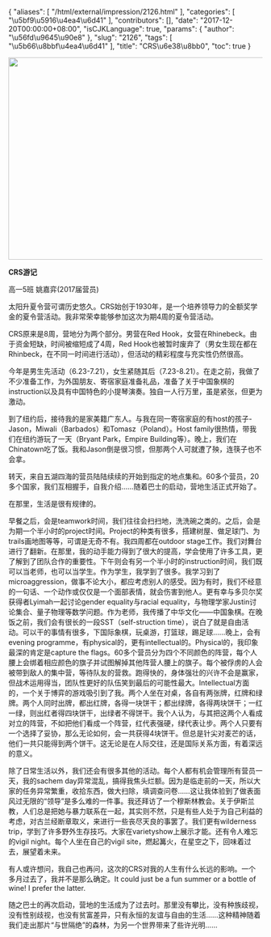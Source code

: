 {
    "aliases": [
        "/html/external/impression/2126.html"
    ],
    "categories": [
        "\u5bf9\u5916\u4ea4\u6d41"
    ],
    "contributors": [],
    "date": "2017-12-20T00:00:00+08:00",
    "isCJKLanguage": true,
    "params": {
        "author": "\u56fd\u9645\u90e8"
    },
    "slug": "2126",
    "tags": [
        "\u5b66\u8bbf\u4ea4\u6d41"
    ],
    "title": "CRS\u6e38\u8bb0",
    "toc": true
}


<img
    src="https://cdn.tfls.online/mirror/full/e3800c0fb508f4ad64ca0b30f97f9b37807ccf0a.jpg"
    style="display:block;margin-left:auto;margin-right:auto;"
    decoding="async"
    fetchpriority="auto"
    loading="lazy"
    height="400"
    width="600"
/>




  








**CRS游记**




高一5班 姚嘉弈(2017届营员)




太阳升夏令营可谓历史悠久。CRS始创于1930年，是一个培养领导力的全额奖学金的夏令营活动。我非常荣幸能够参加这次为期4周的夏令营活动。




CRS原来是8周，营地分为两个部分。男营在Red Hook，女营在Rhinebeck。由于资金短缺，时间被缩短成了4周，Red Hook也被暂时废弃了（男女生现在都在Rhinbeck，在不同一时间进行活动），但活动的精彩程度与充实性仍然很高。




今年是男生先活动（6.23-7.21），女生紧随其后（7.23-8.21）。在走之前，我做了不少准备工作，为外国朋友、寄宿家庭准备礼品，准备了关于中国象棋的instruction以及具有中国特色的小提琴演奏。独自一人行万里，虽是紧张，但更为激动。




到了纽约后，接待我的是家美籍广东人。与我在同一寄宿家庭的有host的孩子-Jason，Miwali（Barbados）和Tomasz（Poland）。Host family很热情，带我们在纽约游玩了一天（Bryant Park，Empire Building等）。晚上，我们在Chinatown吃了饭。我和Jason倒是很习惯，但那两个人可就遭了殃，连筷子也不会拿。




转天，来自五湖四海的营员陆陆续续的开始到指定的地点集和。60多个营员，20多个国家，我们互相握手，自我介绍……随着巴士的启动，营地生活正式开始了。




在那里，生活是很有规律的。




早餐之后，会是teamwork时间，我们往往会扫扫地，洗洗碗之类的。之后，会是为期一个半小时的project时间。Project的种类有很多，搭建树屋、做足球门、为trails画地图等等，可谓是无奇不有。我四周都在outdoor stage工作。我们对舞台进行了翻新。在那里，我的动手能力得到了很大的提高，学会使用了许多工具，更了解到了团队合作的重要性。下午则会有另一个半小时的instruction时间，我们既可以当老师，也可以当学生。作为学生，我学到了很多。我学习到了microaggression，做事不论大小，都应考虑别人的感受。因为有时，我们不经意的一句话、一个动作或仅仅是一个面部表情，就会伤害到他人。更有幸与多贝尔奖获得者Lyimah一起讨论gender equality与racial equality，与物理学家Justin讨论集合、量子物理等数学问题。作为老师，我传播了中华文化——中国象棋。在晚饭之前，我们会有很长的一段SST（self-struction time），说白了就是自由活动。可以干的事情有很多，下国际象棋，玩桌游，打篮球，踢足球……晚上，会有evening programme，有physical的，更有intellectual的。Physical的，我印象最深的肯定是capture the flags。60多个营员分为四个不同颜色的阵营，每个人腰上会绑着相应颜色的旗子并试图解掉其他阵营人腰上的旗子。每个被俘虏的人会被带到敌人的集中营，等待队友的营救。跑得快的，身体强壮的兴许不会是赢家，但战术运用得当，团队性更好的队伍笑到最后的可能性最大。Intellectual方面的，一个关于博弈的游戏吸引到了我。两个人坐在对桌，各自有两张牌，红牌和绿牌。两个人同时出牌，都出红牌，各得一块饼干；都出绿牌，各得两块饼干；一红一绿，则出红者得四块饼干，出绿者不得饼干。我个人认为，与其把这两个人看成对立的阵营，不如把他们看成一个阵营，红代表强硬，绿代表让步。两个人只要有一个选择了妥协，那么无论如何，会一共获得4块饼干。但总是针尖对麦芒的话，他们一共只能得到两个饼干。这无论是在人际交往，还是国际关系方面，有着深远的意义。




除了日常生活以外，我们还会有很多其他的活动。每个人都有机会管理所有营员一天，我的sachem day异常混乱，搞得我焦头烂额。因为是临走前的一天，所以大家的任务异常繁重，收拾东西，做大扫除，填调查问卷……这让我体验到了做表面风过无限的“领导”是多么难的一件事。我还拜访了一个穆斯林教会。关于伊斯兰教，人们总是把她与暴力联系在一起，其实则不然，只是有些人处于为自己利益的考虑，对古兰经断章取义，来进行一些丧尽天良的事罢了。我们更有wilderness trip，学到了许多野外生存技巧。大家在varietyshow上展示才能。还有令人难忘的vigil night。每个人坐在自己的vigil site，燃起篝火，在星空之下，回味着过去，展望着未来。




有人或许想问，我自己也再问，这次的CRS对我的人生有什么长远的影响。一个多月过去了，我并不是那么确定。It could just be a fun summer or a bottle of wine! I prefer the latter.




随之巴士的再次启动，营地的生活成为了过去时。那里没有攀比，没有种族歧视，没有性别歧视，也没有贫富差异，只有永恒的友谊与自由的生活……这种精神随着我们走出那片“与世隔绝”的森林，为另一个世界带来了些许光明……




 



